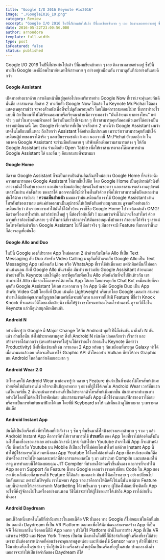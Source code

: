 ```yaml
---
title: "Google I/O 2016 Keynote #io2016"
image: "./GoogleIO16_10.png"
category: Review
excerpt: "Google I/O 2016 ในปีนี้ก็ผ่านกันไปแล้ว ปีนี้ผมเขียนช้ามาก ๆ เลย ติดงานหลายอย่างอยู่ ซึ่งปีนี้ทางฝั่ง Google เองก็มีอพไรมาอัพเดทให้เราหลาย ๆ อย่างอยู่เหมือนกัน เรามาดูกันทีล่ะอย่างกันเลยดีกว่า"
date: 2016-05-22T23:00:56.000
author: arnondora
template: full-width
type: post
isFeatured: false
status: published
---
```


Google I/O 2016 ในปีนี้ก็ผ่านกันไปแล้ว ปีนี้ผมเขียนช้ามาก ๆ เลย ติดงานหลายอย่างอยู่ ซึ่งปีนี้ทางฝั่ง Google เองก็มีอพไรมาอัพเดทให้เราหลาย ๆ อย่างอยู่เหมือนกัน เรามาดูกันทีล่ะอย่างกันเลยดีกว่า

#### Google Assistant
เปิดมาอย่างแรกด้วย การเดินหน้าขึ้นสู่ยุคต่อไปของบริการอย่าง Google Now ที่เราน่าจะคุ้นเคยกันดี นั่นคือ เราสามารถ สื่อสาร 2 ทางกับตัว Google Now ได้แล้ว ใน Keynote Mr.Pichai ได้ลองแสดงเหตุการณ์ว่า จะจองตั๋วหนังเพื่อที่จะไปดูกับครอบครัว โดยใช้แค่การถามตอบไปมา ซึ่งการทำอะไรแบบนี้ ถ้าเป็นคนที่ไม่ได้เรียนคอมมาหรือเรียนมาด้านนี้อาจจะมองว่า "มันก็ง่ายนะ ยากตรงไหน" แต่จริง ๆ แล้วในทางคอมพิวเตอร์ ถือว่าเป็นอะไรที่เจ๋งมาก ๆ ที่เราสามารถคุยกับคอมพิวเตอร์ได้อย่างเป็นธรรมชาติขนาดนี้ โดย Google เรียกบริการที่เป็นการสื่อสาร 2 ทางนี้ว่า Google Assistant ผมว่าเทคโนโลยีแบบนี้แหละ ถึงเรียกว่า Assistant ได้อย่างเต็มปากเลย เพราะว่าเราสามารถคุยกับมันได้เหมือนผู้ช่วยของเราได้จริง ๆ และเป็นธรรมชาติกว่ามาก
นอกจากนี้ Mr.Pichai ยังบอกอีกว่า ในอนาคต Google Assistant จะร่วมมือกับหลาย ๆ บริษัทเพื่อเพิ่มความสามารถต่าง ๆ ให้กับ Google Assistant เช่น ร่วมมือกับ Open Table เพื่อให้เราสามารถจองโต๊ะอาหารผ่าน Google Assistant ได้ และอื่น ๆ อีกมากมายที่จะตามมา

#### Google Home
ถัดจาก Google Assistant ก็จะเป็นการเปิดตัวผลิตภัณฑ์ใหม่อย่าง Google Home ที่จะช่วยดึงความสามารถของ Google Assistant ให้มากขึ้นไปอีก โดย Google Home เป็นอุปกรณ์ตัวนึงที่เราวางมันไว้ในบ้านของเรา และมันจะเชื่อมต่อกับอุปกรณ์ในบ้านของเรา และเราสามารถส่งงานอุปกรณ์เหล่านั้นผ่าน คำสั่งเสียง ของเราได้ นอกจากนี้ยังมีลำโพงในตัวด้วย เพื่อให้เราสามารถสั่งเปิดเพลงผ่านมันได้ด้วย เจ๋งป่ะล่ะ !
**ความเห็นส่วนตัว** ผมมองว่ามันเหมือนกับ เราใช้ Google Assistant ผ่านโทรศัพท์ของเราเลย แต่แค่ทำออกมาเป็นอุปกรณ์ให้เสียตังกันอย่างสนุกสนาน ดูจากตัวอย่างแล้วเหมือนกับว่า ถ้าเราอยากจะทำให้มันใช้ได้ทั่วบ้าน เราก็ซื้อ Google Home ไปวางห้องล่ะตัว OMG! คิดว่าเครื่องเท่าไหร่กัน แล้วถ้าบ้านใหญ่ ๆ นี่ต้องซื้อกันกี่ตัว ! ผมเลยว่าเจ้านี้ไม่น่าจะโอเท่าไหร่ ด้วยความที่เราต้องซื้อมันหลาย ๆ ตัวในกรณีที่เราต้องการให้มันครอบคุมทั้งบ้านเรา ถ้าอยากได้จริง ๆ เราแค่ถือโทรศัพท์แล้วเรียก Google Assistant ไปก็ได้แล้วจริง ๆ มันอาจจะมี Feature ที่มากกว่านี้นะ ก็ต้องรอดูเพื่อมันโอ

#### Google Allo and Duo
ในปีนี้ Google เองก็ประกาศ App ใหม่ออกมา 2 ตัวด้วยกันนั่นคือ Allo ที่เป็น Text Messaging กับ Duo สำหรับ Video Calling
มาดูกันที่ตัวแรกกับ Google Allo เป็น Text Messaging App เหมือนกับ Line หรือ WhatsApp ที่เราใช้กันนี่แหละ แต่ถ้ามีแค่นั้นก็ไม่ออกมาแน่นนอน สิ่งที่ Google Allo มันเจ๋งคือ มันทำงานร่วมกับ Google Assisitant ด้วยนะเออ ตัวอย่างที่ใน Keynote เล่นให้ดูคือ การที่คุยกับเพื่อนใน Allo เพื่อนัดวันที่จะไปกินข้าวกัน เขาสามารถใช้ Allo เพื่อจองโต๊ะอาหารได้ภายใน App ได้เลย โดยการคุยกับ Chat Bot เหมือนกับที่เราคุยกับ Google Assistant ได้เลย สะดวกมาก ๆ
อีก App นึงคือ Google Duo เป็น App สำหรับ Video Call โดยสิ่งที่ Duo เน้นคือ Lightweight หรือเบาโดย Google เคลมว่า สามารถทำงานได้แม้แต่คุณภาพสัญญาณอินเตอร์เน็ตจะแย่ก็ตาม นอกจากนี้ยังมี Feature ที่ชื่อว่า Knock Knock ที่จะแสดงวีดีโอของอีกฝ่ายนึง เพื่อให้รู้ว่า เขาโทรมาทำอะไรอะไรทำนองนี้ ดูจากวีดีโอใน Keynote แล้วก็ดูน่าสนุกดีเหมือนกัน

#### Android N
อย่างที่เรารู้ว่า Google มี Major Change ให้กับ Android ทุกปี ปีนี้ก็เช่นกัน มาถึงตัว N กันแล้ว ส่วนชื่อนั่น ยังไม่ประกาศตามสูตร สิ่งที่ Android N เน้นคือ ปลอดภัยกว่า เร็วกว่า และสร้างสรรค์ได้มากกว่า (ตรงสร้างสรรค์ไม่รู้จะใช้คำว่าอะไร ถ้าตามใน Keynote คือคำว่า Productivity) สิ่งที่เพิ่มเข้ามาก็เช่น การแสดง 2 App พร้อม ๆ กันเหมือนที่ตระกูล Galaxy ทำได้เมื่อนานมาแล้วเลย หรือจะเป็นการใช้ Graphic API ตัวโหดอย่าง Vulkan ทีทำให้การ Graphic บน Android ไหลลื่นกว่าเดิมเยอะมาก ๆ

#### Android Wear 2.0
ถ้าใครเคยใช้ Android Wear มาก่อนจะรู้ว่า หลาย ๆ Feature มันจำเป็นที่จะต้องใช้โทรศัพท์เข้ามาช่วยเพื่อให้มันทำงานได้ หรือจะเป็นปัญหาหลาย ๆ อย่างที่ผู้ใช้ได้เจอใน Android Wear เวอร์ชั่นแรก แต่ในเวอร์ชั่น 2 นั่นจะเน้นการทำงานที่เป็นอิสระจากตัวโทรศัพท์เพิ่มมากขึ้น มันสามารถทำงานบางอย่างได้โดยที่ไม่ต้องใช้โทรศัพท์เลย เช่นเราสามารถติดตั้ง App เพื่อใช้งานบนนาฬิกาของเราได้เลย หรือจะเป็นการพิมพ์บนนาฬิกาได้เลย โดยที่มี Keyboard มาให้ แต่เห็นแล้วดูใช้ยากมาก ๆ เพราะจอมันเล็ก

#### Android Instant App
อันนี้ก็เป็นอีกเรื่องนึงที่ทำให้ผมที่กำลังง่วง ๆ ซึม ๆ ตื่นขึ้นมาตั้งใจฟังอย่างแรงกล้ามาก ๆ รวม ๆ แล้ว Android Instant App คือการที่ทำให้เราสามารถใช้ **ส่วนหนึ่ง** ของ App โดยที่เราไม่ต้องติดตั้งมันลงไปในเครื่องของเราเลย อย่างเช่นถ้าเรามี Link ที่เข้าไปหา Youtube ถ้าเราไม่มี App ก็จะเข้าหน้าเว็บ ซึ่งหน้าเว็บ Youtube บน Mobile ก็เป็นอะไรที่ไม่ค่อยโอเท่าไหร่ แต่ด้วย Instant App นี้ทำให้ผู้ใช้สามารถใช้ ส่วนหนึ่งของ App Youtube ได้โดยไม่ต้องติดตั้ง App
เบื้องหลังของมันก็คือ ตัวเครื่องเราจะไปโหลดเฉพาะหน้าที่ต้องการแสดงผลนั้น ๆ มา แล้วนำมา Compile และแสดงผลให้เราดู การทำแบบนี้ได้ต้องขอบคุณ JIT Compiler ที่ทำงานได้รวดเร็วขึ้นนั่นเอง และการที่จะทำให้ App ของเรา Support กับ Feature นี้ทาง Google เคลมว่า เราแค่เปลี่ยน Code ใน App ของเราเพียงเล็กน้อยก็สามารถใช้ Feature นี้ได้แล้ว
ผมมองว่า มันทำให้อะไรหลาย ๆ อย่างเปลี่ยนไปลิบลับเลยนะ เพราะในปัจจุบัน เราโฆษณา App ของเราคือการให้ติดตั้งโน้นนี่นั่น แต่ด้วย Feature แบบนี้น่าจะทำให้เราสามารถทำ Martketing ได้ง่ายขึ้นมาก ๆ เพราะ ผู้ใช้คงไม่ชอบที่จะติดตั้ง App อะไรที่พึ่งรู้จักลงไปในเครื่องอย่างแน่นอน วิธีนี้น่าจะทำให้ผู้ใช้ของเราได้เข้าถึง App เราได้ง่ายขึ้นนั่นเอง

#### Android Daydream
ตอนนี้อีกหนึ่งเทคโนโลยีที่กำลังมาแรงในตอนนี้คือ VR นั่นเอง ทาง Google ก็ไม่ยอมแพ้ในคึกนี้เช่นกัน ออกตัว Daydream ที่เป็น VR Platform ออกมาเพื่อให้นักพัฒนาสามารถสร้าง App ที่เป็น VR ได้ง่ายมากขึ้น ซึ่งตอนนี้ก็มี App หลาย ๆ ตัวได้ใช้ Platform ตัวนี้ในการสร้าง App ที่เป็น VR แล้วเช่น HBO และ New York Times เป็นต้น
ซึ่งเทคโนโลยีนี้ก็มีข้อจำกัดอยู่ที่เครื่องที่เราใช้ด้วยเพราะ มันต้องการหน้าจอที่ค่อนข้างจะคุณภาพสูงหน่อย และยังต้องใช้ Sensor หลาย ๆ ตัวที่ไม่น่าจะได้มากับเครื่องในรุ่นล่าง ๆ ซึ่งก็รู้กันดีว่า เครื่องส่วนใหญ่นั้นเป็นเครื่องที่อยู่ในสเปก ปานกลางถึงต่ำ เลยอาจจะทำให้เป็นข้อจำกัดของ Daydream ก็ได้
